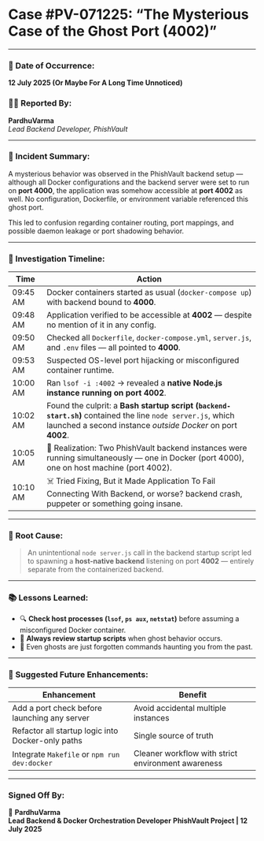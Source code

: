# **Case #PV-071225: “The Mysterious Case of the Ghost Port (4002)”**

---

### 📅 Date of Occurrence:
**12 July 2025 (Or Maybe For A Long Time Unnoticed)** 

### 🧑‍💻 Reported By:
**PardhuVarma**  
*Lead Backend Developer, PhishVault*

---

### 📌 Incident Summary:

A mysterious behavior was observed in the PhishVault backend setup — although all Docker configurations and the backend server were set to run on **port 4000**, the application was somehow accessible at **port 4002** as well. No configuration, Dockerfile, or environment variable referenced this ghost port.

This led to confusion regarding container routing, port mappings, and possible daemon leakage or port shadowing behavior.

---

### 🔎 Investigation Timeline:

| Time       | Action |
|------------|--------|
| 09:45 AM   | Docker containers started as usual (`docker-compose up`) with backend bound to **4000**. |
| 09:48 AM   | Application verified to be accessible at **4002** — despite no mention of it in any config. |
| 09:50 AM   | Checked all `Dockerfile`, `docker-compose.yml`, `server.js`, and `.env` files — all pointed to **4000**. |
| 09:53 AM   | Suspected OS-level port hijacking or misconfigured container runtime. |
| 10:00 AM   | Ran `lsof -i :4002` → revealed a **native Node.js instance running on port 4002**. |
| 10:02 AM   | Found the culprit: a **Bash startup script (`backend-start.sh`)** contained the line `node server.js`, which launched a second instance *outside Docker* on port **4002**. |
| 10:05 AM   | 🧠 Realization: Two PhishVault backend instances were running simultaneously — one in Docker (port 4000), one on host machine (port 4002). |
| 10:10 AM   | ☠️ Tried Fixing, But it Made Application To Fail Connecting With Backend, or worse? backend crash, puppeter or something going insane. |

---

### 📌 Root Cause:

> An unintentional `node server.js` call in the backend startup script led to spawning a **host-native backend** listening on port **4002** — entirely separate from the containerized backend.

---

### 📚 Lessons Learned:

- 🔍 **Check host processes (`lsof`, `ps aux`, `netstat`)** before assuming a misconfigured Docker container.
- 🧼 **Always review startup scripts** when ghost behavior occurs.
- 💭 Even ghosts are just forgotten commands haunting you from the past.

---

### 🧠 Suggested Future Enhancements:

| Enhancement | Benefit |
|-------------|---------|
| Add a port check before launching any server | Avoid accidental multiple instances |
| Refactor all startup logic into Docker-only paths | Single source of truth |
| Integrate `Makefile` or `npm run dev:docker` | Cleaner workflow with strict environment awareness |

---

### Signed Off By:
🧠 **PardhuVarma**  
**Lead Backend & Docker Orchestration Developer**
**PhishVault Project | 12 July 2025**
